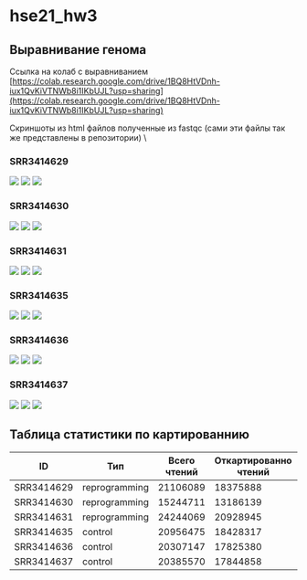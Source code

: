 # hse21_hw3

## Выравнивание генома
Ссылка на колаб с выравниванием \
[https://colab.research.google.com/drive/1BQ8HtVDnh-iux1QvKiVTNWb8i1IKbUJL?usp=sharing](https://colab.research.google.com/drive/1BQ8HtVDnh-iux1QvKiVTNWb8i1IKbUJL?usp=sharing)

Скриншоты из html файлов полученные из fastqc (сами эти файлы так же представлены в репозитории) \
### SRR3414629
![](images/fastqc_29_1.png)
![](images/fastqc_29_2.png)
![](images/fastqc_29_3.png)

### SRR3414630
![](images/fastqc_30_1.png)
![](images/fastqc_30_2.png)
![](images/fastqc_30_3.png)

### SRR3414631
![](images/fastqc_31_1.png)
![](images/fastqc_31_2.png)
![](images/fastqc_31_3.png)

### SRR3414635
![](images/fastqc_35_1.png)
![](images/fastqc_35_2.png)
![](images/fastqc_35_3.png)

### SRR3414636
![](images/fastqc_36_1.png)
![](images/fastqc_36_2.png)
![](images/fastqc_36_3.png)

### SRR3414637
![](images/fastqc_37_1.png)
![](images/fastqc_37_2.png)
![](images/fastqc_37_3.png)

## Таблица статистики по картированнию
| ID | Тип | Всего чтений | Откартированно чтений | Уникально откартированно | Всего на генах |
|----|-----|--------------|-----------------------|-----------------------|---|
|SRR3414629| reprogramming | 21106089 | 18375888 | 16049609 | 16771781 |
|SRR3414630| reprogramming | 15244711 | 13186139 | 11465324 | 11945844 |
|SRR3414631| reprogramming | 24244069 | 20928945 | 18408851 | 19228591 |
|SRR3414635| control | 20956475 | 18428317 | 16275997 | 17036131 |
|SRR3414636| control | 20307147 | 17825380 | 15757580 | 16492688 |
|SRR3414637| control | 20385570 | 17844858 | 15736978 | 16447208 |